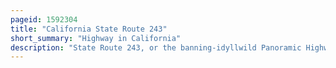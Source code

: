 ```yaml
---
pageid: 1592304
title: "California State Route 243"
short_summary: "Highway in California"
description: "State Route 243, or the banning-idyllwild Panoramic Highway, is a 30-mile Two-Lane State Highway in the U. S. State of California that runs from banning to Idyllwild in Riverside County. The Highway is a connecting Highway between interstate 10 and sr 74. Along its Route it provides Access to the san Bernardino national Forest. Around the Turn of the 20th Century a Road from banning to idyllwild was planned and was open by 1910. The Road was added in 1970 to the State Highway System."
---
```


